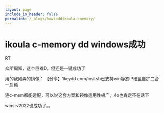 ```yaml
---
layout: page
include_in_header: false
permalink: /_blogs/howtoddikoula-cmemory/
---
```


ikoula c-memory dd windows成功
============

RT

众所周知，这个巨难D，但还是一键成功了

用的我刚弄的镜像：
【分享】1keydd.com/inst.sh已支持win静态IP硬盘自扩二合一启动 

连c-mem都能适配，可以说这套方案和镜像适用性极广，4o也肯定不在话下

winsrv2022也成功了。。